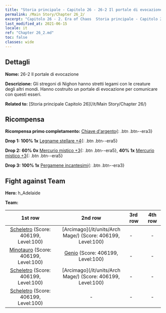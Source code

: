 ```yaml
---
title: "Storia principale - Capitolo 26 - 26-2 Il portale di evocazione"
permalink: /Main Story/Chapter 26_2/
excerpt: "Capitolo 26 - 2. Era of Chaos  Storia principale - Capitolo 26_2. 26-2 Il portale di evocazione"
last_modified_at: 2021-06-15
locale: it
ref: "Chapter 26_2.md"
toc: false
classes: wide
---
```


## Dettagli

 **Nome:** 26-2 Il portale di evocazione

 **Descrizione:** Gli stregoni di Nighon hanno stretti legami con le creature degli altri mondi. Hanno costruito un portale di evocazione per comunicare con questi esseri.

 **Related to:** [Storia principale Capitolo 26](/it/Main Story/Chapter 26/)

## Ricompensa

 **Ricompensa primo completamento:** [Chiave d'argento](/ItemsIT/con_693/){: .btn .btn--era3}

 **Drop 1:** **100% 1x** [Legname stellare +4](/ItemsIT/mat_90/){: .btn .btn--era5}

 **Drop 2:** **60% 0x** [Mercurio mistico +3](/ItemsIT/mat_84/){: .btn .btn--era5}, **40% 1x** [Mercurio mistico +3](/ItemsIT/mat_84/){: .btn .btn--era5}

 **Drop 3:** **100% 1x** [Pergamene incantesimi](/ItemsIT/con_694/){: .btn .btn--era3}


## Fight against Team
 **Hero:** h_Adelaide

 **Team:**


  | 1st row | 2nd row | 3rd row | 4th row |
  |:----:|:----:|:----|:----:|
  | [Scheletro](/it/units/Skeleton/) (Score: 406199, Level:100)  | [Arcimago](/it/units/Arch Mage/) (Score: 406199, Level:100)  | - | - |
  | [Minotauro](/it/units/Minotaur/) (Score: 406199, Level:100)  | [Genio](/it/units/Genie/) (Score: 406199, Level:100)  | - | - |
  | [Scheletro](/it/units/Skeleton/) (Score: 406199, Level:100)  | [Arcimago](/it/units/Arch Mage/) (Score: 406199, Level:100)  | - | - |
  | [Scheletro](/it/units/Skeleton/) (Score: 406199, Level:100)  | - | - | - |



